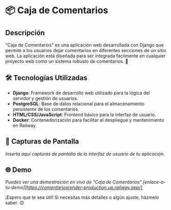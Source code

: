# 📦 Caja de Comentarios

## Descripción
"Caja de Comentarios" es una aplicación web desarrollada con Django que permite a los usuarios dejar comentarios en diferentes secciones de un sitio web. La aplicación está diseñada para ser integrada fácilmente en cualquier proyecto web como un sistema robusto de comentarios. 💬

## 🛠️ Tecnologías Utilizadas
- **Django**: Framework de desarrollo web utilizado para la lógica del servidor y gestión de usuarios.
- **PostgreSQL**: Base de datos relacional para el almacenamiento persistente de los comentarios.
- **HTML/CSS/JavaScript**: Frontend básico para la interfaz de usuario.
- **Docker**: Contenedorización para facilitar el despliegue y mantenimiento en Railway.

## 📸 Capturas de Pantalla
_Inserta aquí capturas de pantalla de la interfaz de usuario de tu aplicación._

## 🌐 Demo
_Puedes ver una demostración en vivo de "Caja de Comentarios" [enlace-a-tu-demo][https://comentariosrender-production.up.railway.app/]._

¡Espero que te sea útil! Si necesitas más detalles o algún ajuste, házmelo saber. 😊
